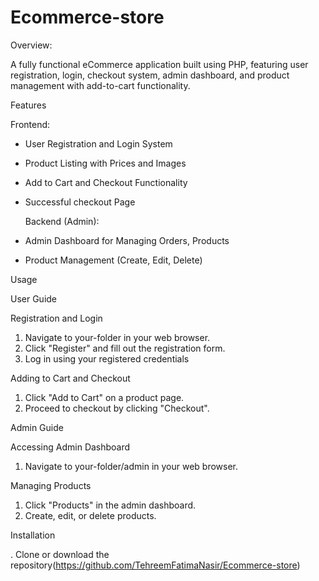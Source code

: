 # Ecommerce-store
Overview:

A fully functional eCommerce application built using PHP, featuring user registration, login, checkout system, admin dashboard, and product management with add-to-cart functionality.

Features

Frontend:

- User Registration and Login System
- Product Listing with Prices and Images
- Add to Cart and Checkout Functionality
- Successful checkout Page


  Backend (Admin):

- Admin Dashboard for Managing Orders, Products
- Product Management (Create, Edit, Delete)


Usage

User Guide

Registration and Login

1. Navigate to your-folder in your web browser.
2. Click "Register" and fill out the registration form.
3. Log in using your registered credentials


Adding to Cart and Checkout

1. Click "Add to Cart" on a product page.
2. Proceed to checkout by clicking "Checkout".


Admin Guide

Accessing Admin Dashboard

1. Navigate to your-folder/admin in your web browser.

Managing Products

1. Click "Products" in the admin dashboard.
2. Create, edit, or delete products.



Installation

. Clone or download the repository(https://github.com/TehreemFatimaNasir/Ecommerce-store)
